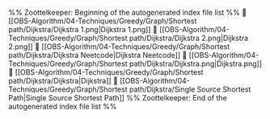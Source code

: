%% Zoottelkeeper: Beginning of the autogenerated index file list  %%
📄 [[OBS-Algorithm/04-Techniques/Greedy/Graph/Shortest path/Dijkstra/Dijkstra 1.png|Dijkstra 1.png]]
📄 [[OBS-Algorithm/04-Techniques/Greedy/Graph/Shortest path/Dijkstra/Dijkstra 2.png|Dijkstra 2.png]]
📄 [[OBS-Algorithm/04-Techniques/Greedy/Graph/Shortest path/Dijkstra/Dijkstra Neetcode|Dijkstra Neetcode]]
📄 [[OBS-Algorithm/04-Techniques/Greedy/Graph/Shortest path/Dijkstra/Dijkstra.png|Dijkstra.png]]
📄 [[OBS-Algorithm/04-Techniques/Greedy/Graph/Shortest path/Dijkstra/Dijkstra|Dijkstra]]
📄 [[OBS-Algorithm/04-Techniques/Greedy/Graph/Shortest path/Dijkstra/Single Source Shortest Path|Single Source Shortest Path]]
%% Zoottelkeeper: End of the autogenerated index file list  %%
